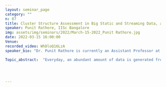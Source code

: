 ```yaml
---
layout: seminar_page
category: ""
n: 87
title: Cluster Structure Assessment in Big Static and Streaming Data, and their Applications for IoT and Transportation
speaker: Punit Rathore, IISc Bangalore
img: assets/img/seminars/2022/March-15-2022_Punit Rathore.jpg
date: 2022-03-15 16:00:00 
Venue: 
recorded_video: WhDloQ16LzA
speaker_bio: "Dr. Punit Rathore is currently an Assistant Professor at Indian Institute of Science, Bangalore in Robert Bosch Centre for Cyber physical Systems, jointly with Centre for infrastructure, Sustainable Transportation, and Urban Planning. Before joining IISc, Dr. Rathore worked as a Postdoctoral Fellow in Senseable City Lab at Massachusetts Institute of Technology (MIT), Cambridge, USA and in Grab-NUS AI Lab at National University of Singapore. Dr Rathore completed his Ph.D. from the Department of Electrical and Electronics Engineering, University of Melbourne, Australia in Jan-2019. Prior to PhD,  Dr. Punit worked as a Researcher in Automation Division at Tata Steel Limited, Jamshedpur, where he developed several real-time systems based on machine learning and machine vision for manufacturing industries. His research work has also been internationally recognized with multiple best-paper awards at world-recognized IEEE conferences and best thesis prizes by IEEE System, Man, and Cybernetics Society (SMC) and Melbourne School of Engineering, the University of Melbourne. His research interests are in big data analytics, unsupervised learning, spatio-temporal data mining,  and data-driven analytics IoT, transportation and autonomous systems."

Topic_abstract:  "Everyday, an abundant amount of data is generated from various sources such as Internet of Things (IoT) networks, smartphones, and social network activities. Making sense of such an unprecedented amount of data is essential for many businesses, services and almost every smart city domain such as healthcare, transportation, environment, and energy sectors. The data generated from these domains are mostly unlabeled, anomalous, spatio-temporal, streaming, and/or high-dimensional, which makes their interpretation challenging to create useful knowledge. In this talk, Dr. Punit Rathore will discuss his efficient machine learning algorithms to manage and extract actionable information from big data from various domains. Specifically, he will present his novel cluster assessment and clustering algorithm for time-efficient tracking of cluster structures in static big data and high-velocity data streams, and its application for anomaly and change point detection and vehicle trajectory prediction."




---
```


